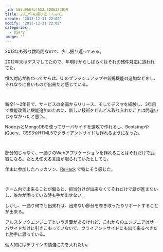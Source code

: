 ```yaml
---
_id: 563d9b67bf652a600632d019
title: 2013年を振り返ってみて。
create: '2013-12-31 22:02'
modify: '2013-12-31 22:02'
categories:
  - Diary
image: ''
---
```


2013年も残り数時間なので、少し振り返ってみる。

2012年末はデスマしてたので、年明けからしばらくはそれの残件対応に追われてた。

恒久対応が終わってからは、UIのブラッシュアップや新規機能の追加などをし、それなりに良いものが出来たと感じている。

<br>

新卒1〜2年目で、サービスの企画からリリース、そしてデスマを経験し、3年目で機能改善と機能追加のために、新しい技術をどんどん取り入れたことは間違いじゃなかったと思う。

Node.jsとMongoDBを使ってサーバサイドを速攻で作れるし、BootstrapやjQuery、CSS3やHTML5でクライアントサイドも作れるようになった。

<br>

部分的じゃなく、一通りのWebアプリケーションを作れることはそれだけで武器になる。たとえ使える言語が限られていたとしても。

年末に参加したハッカソン、[ReHack](http://atnd.org/events/45960) で特にそう感じた。

<br>

チーム内で出来ることが偏ると、担当分けが出来なくてそれだけで話が進まないし、誰かが困っている時も手が出せない。

しかし、一通り何でも出来れば、出来ない部分を巻き取ったりサポートすることが出来る。

フルスタックエンジニアという言葉があるけれど、これからのエンジニアはサーバサイドだけに引きこもっていないで、クライアントサイドにも出て来るべきだと勝手に思っている。

個人的にはデザインの勉強に力を入れたい。

<!-- more -->
